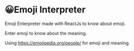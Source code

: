 # 😀Emoji Interpreter

Emoji Enterpreter made with ReactJs to know about emoji.

Enter emoji to know about the meaning.

Using https://emojipedia.org/people/ for emoji and meaning.
